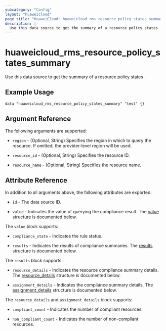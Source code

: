 ```yaml
---
subcategory: "Config"
layout: "huaweicloud"
page_title: "HuaweiCloud: huaweicloud_rms_resource_policy_states_summary"
description: |-
  Use this data source to get the summary of a resource policy states .
---
```


# huaweicloud_rms_resource_policy_states_summary

Use this data source to get the summary of a resource policy states .

## Example Usage

```hcl
data "huaweicloud_rms_resource_policy_states_summary" "test" {}
```

## Argument Reference

The following arguments are supported:

* `region` - (Optional, String) Specifies the region in which to query the resource.
  If omitted, the provider-level region will be used.

* `resource_id` - (Optional, String) Specifies the resource ID.

* `resource_name` - (Optional, String) Specifies the resource name.

## Attribute Reference

In addition to all arguments above, the following attributes are exported:

* `id` - The data source ID.

* `value` - Indicates the value of querying the compliance result.
  The [value](#value_struct) structure is documented below.

<a name="value_struct"></a>
The `value` block supports:

* `compliance_state` - Indicates the rule status.

* `results` - Indicates the results of compliance summaries.
  The [results](#results_struct) structure is documented below.

<a name="results_struct"></a>
The `results` block supports:

* `resource_details` - Indicates the resource compliance summary details.
  The [resource_details](#results_details_struct) structure is documented below.

* `assignment_details` - Indicates the compliance summary details.
  The [assignment_details](#results_details_struct) structure is documented below.

<a name="results_details_struct"></a>
The `resource_details` and `assignment_details` block supports:

* `compliant_count` - Indicates the number of compliant resources.

* `non_compliant_count` - Indicates the number of non-compliant resources.
